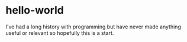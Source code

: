# hello-world

I've had a long history with programming but have never made anything useful or relevant so hopefully this is a start.
